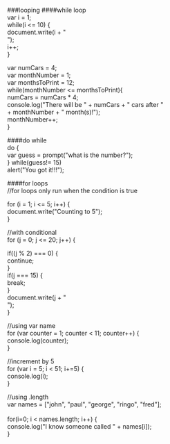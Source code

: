 ###looping
####while loop <br>
var i = 1; <br>
while(i <= 10) { <br>
  document.write(i + "<br>"); <br>
  i++; <br>
} <br>

var numCars = 4; <br>
var monthNumber = 1; <br>
var monthsToPrint = 12; <br>
while(monthNumber <= monthsToPrint){ <br>
  numCars = numCars * 4; <br>
	console.log("There will be " + numCars + " cars after " <br>
              + monthNumber + " month(s)!"); <br>
  monthNumber++; <br>
} <br>

####do while <br>
do { <br>
  var guess = prompt("what is the number?"); <br>
} while(guess!= 15) <br>
alert("You got it!!!"); <br>

####for loops <br>
//for loops only run when the condition is true <br>

for (i = 1; i <= 5; i++) { <br>
  document.write("Counting to 5"); <br>
} <br>

//with conditional <br>
for (j = 0; j <= 20; j++) { <br>
  
  if((j % 2) === 0) { <br>
    continue; <br>
  } <br>
  if(j === 15) { <br>
    break; <br>
  } <br>
  document.write(j + "<br>"); <br>
} <br>

//using var name <br>
for (var counter = 1; counter < 11; counter++) { <br>
	console.log(counter); <br>
} <br>

//increment by 5 <br>
for (var i = 5; i < 51; i+=5) { <br>
	console.log(i); <br>
} <br>

//using .length <br>
var names = ["john", "paul", "george", "ringo", "fred"]; <br>
<br>
for(i=0; i < names.length; i++) { <br>
    console.log("I know someone called " + names[i]); <br>
} <br>

